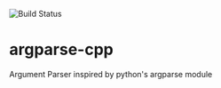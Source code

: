 ![Build Status](https://github.com/dead-tech/argparse-cpp/actions/workflows/linux.yml/badge.svg)
# argparse-cpp

Argument Parser inspired by python's argparse module
